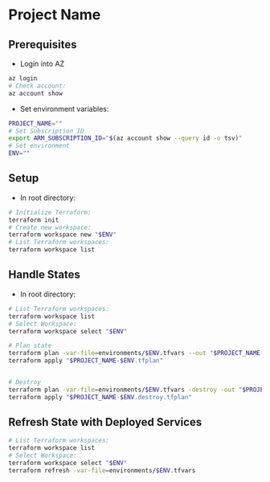 # Project Name

## Prerequisites
- Login into AZ
```sh
az login
# Check account:
az account show
```

- Set environment variables:
```bash
PROJECT_NAME=""
# Set Subscription ID
export ARM_SUBSCRIPTION_ID="$(az account show --query id -o tsv)"
# Set environment
ENV=""
```

## Setup
- In root directory:
```bash
# Initialize Terraform:
terraform init
# Create new workspace:
terraform workspace new "$ENV"
# List Terraform workspaces:
terraform workspace list
```

## Handle States
- In root directory:
```bash
# List Terraform workspaces:
terraform workspace list
# Select Workspace:
terraform workspace select "$ENV"

# Plan state
terraform plan -var-file=environments/$ENV.tfvars --out "$PROJECT_NAME-$ENV.tfplan"
terraform apply "$PROJECT_NAME-$ENV.tfplan"


# Destroy
terraform plan -var-file=environments/$ENV.tfvars -destroy -out "$PROJECT_NAME-$ENV.destroy.tfplan"
terraform apply "$PROJECT_NAME-$ENV.destroy.tfplan"
```

## Refresh State with Deployed Services
```bash
# List Terraform workspaces:
terraform workspace list
# Select Workspace:
terraform workspace select "$ENV"
terraform refresh -var-file=environments/$ENV.tfvars 
```
